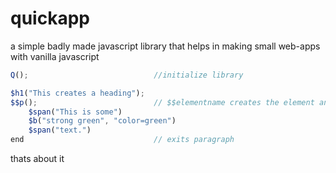 # quickapp

a simple badly made javascript library that helps in making small web-apps with vanilla javascript

```js
Q();                            //initialize library

$h1("This creates a heading");
$$p();                          // $$elementname creates the element and goes inside it
    $span("This is some")
    $b("strong green", "color=green")
    $span("text.")
end                             // exits paragraph
```

thats about it